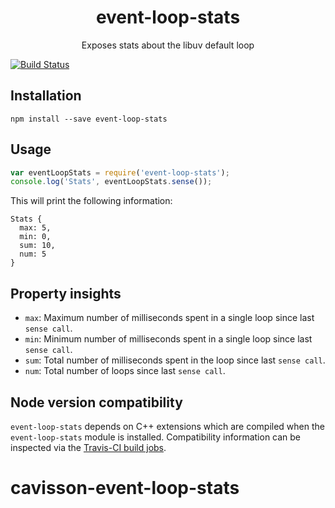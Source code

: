 <h1 align="center">event-loop-stats</h1>
<p align="center">Exposes stats about the libuv default loop</p>

[![Build Status](https://travis-ci.org/bripkens/event-loop-stats.svg?branch=master)](https://travis-ci.org/bripkens/event-loop-stats)

## Installation

```
npm install --save event-loop-stats
```

## Usage
```javascript
var eventLoopStats = require('event-loop-stats');
console.log('Stats', eventLoopStats.sense());
```

This will print the following information:

```
Stats {
  max: 5,
  min: 0,
  sum: 10,
  num: 5
}
```

## Property insights
 - `max`: Maximum number of milliseconds spent in a single loop since last `sense call`.
 - `min`: Minimum number of milliseconds spent in a single loop since last `sense call`.
 - `sum`: Total number of milliseconds spent in the loop since last `sense call`.
 - `num`: Total number of loops since last `sense call`.

## Node version compatibility
`event-loop-stats` depends on C++ extensions which are compiled when the `event-loop-stats` module is installed. Compatibility information can be inspected via the [Travis-CI build jobs](https://travis-ci.org/bripkens/event-loop-stats).
# cavisson-event-loop-stats
